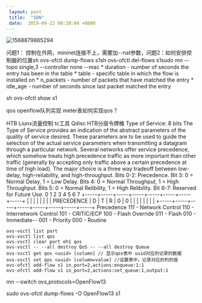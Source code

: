 ```yaml
---
 layout: post
 title:  "SDN" 
 date:  2019-09-22 00:20:04 +0800
--- 
```

![1568879865294](F:\Notebook\Assets\1568879865294.png)

问题1： 控制在外网，mininet连接不上，需要加--nat参数，问题2：如何安排控制器的位置sh ovs-ofctl dump-flows s1sh ovs-ofctl del-flows s1sudo mn --topo single,3 --controller none --mac
	* duration - number of seconds the entry has been in the table
	* table - specific table in which the flow is installed on
	* n_packets - number of packets that have matched the entry
	* idle_age - number of seconds since last packet matched the entry

sh ovs-ofctl show s1

qos  openflow队列实现  meter表如何实现qos？

HTB  Liunx流量控制 tc工具   Qdisc   HTB分层令牌桶
Type of Service:  8 bits
    The Type of Service provides an indication of the abstract
    parameters of the quality of service desired.  These parameters are
    to be used to guide the selection of the actual service parameters
    when transmitting a datagram through a particular network.  Several
    networks offer service precedence, which somehow treats high
    precedence traffic as more important than other traffic (generally
    by accepting only traffic above a certain precedence at time of high
    load).  The major choice is a three way tradeoff between low-delay,
    high-reliability, and high-throughput.
      Bits 0-2:  Precedence.
      Bit    3:  0 = Normal Delay,      1 = Low Delay.
      Bits   4:  0 = Normal Throughput, 1 = High Throughput.
      Bits   5:  0 = Normal Relibility, 1 = High Relibility.
      Bit  6-7:  Reserved for Future Use.
         0     1     2     3     4     5     6     7
      +-----+-----+-----+-----+-----+-----+-----+-----+
      |                 |     |     |     |     |     |
      |   PRECEDENCE    |  D  |  T  |  R  |  0  |  0  |
      |                 |     |     |     |     |     |
      +-----+-----+-----+-----+-----+-----+-----+-----+
        Precedence
          111 - Network Control
          110 - Internetwork Control
          101 - CRITIC/ECP
          100 - Flash Override
          011 - Flash
          010 - Immediate-- 
          001 - Priority
          000 - Routine

```
ovs-vsctl list port
ovs-vsctl list qos
ovs-vsctl clear port eh1 qos
ovs-vsctl -- --all destroy QoS -- --all destroy Queue
ovs-vsctl get qos <uuid> [column] // 显示qos表中 uuid对应的记录的数据
ovs-vsctl set qos <uuid> [column=value] //设置表中，记录对应的列的值
ovs-ofctl add-flow s1 in_port=2,actions:enqueue:1:1
ovs-ofctl add-flow s1 in_port=2,actions:set_queue:1,output:1
```

mn --switch ovs,protocols=OpenFlow13 

sudo ovs-ofctl dump-flows -O OpenFlow13 s1 

